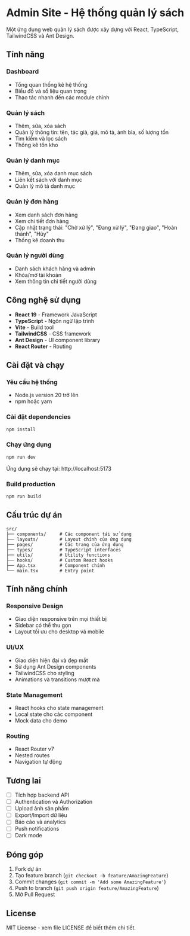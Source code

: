 # Admin Site - Hệ thống quản lý sách

Một ứng dụng web quản lý sách được xây dựng với React, TypeScript, TailwindCSS và Ant Design.

## Tính năng

### Dashboard
- Tổng quan thống kê hệ thống
- Biểu đồ và số liệu quan trọng
- Thao tác nhanh đến các module chính

### Quản lý sách
- Thêm, sửa, xóa sách
- Quản lý thông tin: tên, tác giả, giá, mô tả, ảnh bìa, số lượng tồn
- Tìm kiếm và lọc sách
- Thống kê tồn kho

### Quản lý danh mục
- Thêm, sửa, xóa danh mục sách
- Liên kết sách với danh mục
- Quản lý mô tả danh mục

### Quản lý đơn hàng
- Xem danh sách đơn hàng
- Xem chi tiết đơn hàng
- Cập nhật trạng thái: "Chờ xử lý", "Đang xử lý", "Đang giao", "Hoàn thành", "Hủy"
- Thống kê doanh thu

### Quản lý người dùng
- Danh sách khách hàng và admin
- Khóa/mở tài khoản
- Xem thông tin chi tiết người dùng

## Công nghệ sử dụng

- **React 19** - Framework JavaScript
- **TypeScript** - Ngôn ngữ lập trình
- **Vite** - Build tool
- **TailwindCSS** - CSS framework
- **Ant Design** - UI component library
- **React Router** - Routing

## Cài đặt và chạy

### Yêu cầu hệ thống
- Node.js version 20 trở lên
- npm hoặc yarn

### Cài đặt dependencies
```bash
npm install
```

### Chạy ứng dụng
```bash
npm run dev
```

Ứng dụng sẽ chạy tại: http://localhost:5173

### Build production
```bash
npm run build
```

## Cấu trúc dự án

```
src/
├── components/     # Các component tái sử dụng
├── layouts/        # Layout chính của ứng dụng
├── pages/          # Các trang của ứng dụng
├── types/          # TypeScript interfaces
├── utils/          # Utility functions
├── hooks/          # Custom React hooks
├── App.tsx         # Component chính
└── main.tsx        # Entry point
```

## Tính năng chính

### Responsive Design
- Giao diện responsive trên mọi thiết bị
- Sidebar có thể thu gọn
- Layout tối ưu cho desktop và mobile

### UI/UX
- Giao diện hiện đại và đẹp mắt
- Sử dụng Ant Design components
- TailwindCSS cho styling
- Animations và transitions mượt mà

### State Management
- React hooks cho state management
- Local state cho các component
- Mock data cho demo

### Routing
- React Router v7
- Nested routes
- Navigation tự động

## Tương lai

- [ ] Tích hợp backend API
- [ ] Authentication và Authorization
- [ ] Upload ảnh sản phẩm
- [ ] Export/Import dữ liệu
- [ ] Báo cáo và analytics
- [ ] Push notifications
- [ ] Dark mode

## Đóng góp

1. Fork dự án
2. Tạo feature branch (`git checkout -b feature/AmazingFeature`)
3. Commit changes (`git commit -m 'Add some AmazingFeature'`)
4. Push to branch (`git push origin feature/AmazingFeature`)
5. Mở Pull Request

## License

MIT License - xem file LICENSE để biết thêm chi tiết.
